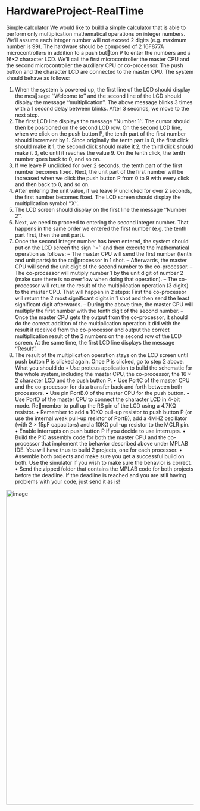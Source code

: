 # HardwareProject-RealTime
Simple calculator
We would like to build a simple calculator that is able to perform only multiplication
mathematical operations on integer numbers. We’ll assume each integer number will not
exceed 2 digits (e.g. maximum number is 99).
The hardware should be composed of 2 16F877A microcontrollers in addition to a push button P to enter the numbers and a 16×2 character LCD. We’ll call the first microcontroller
the master CPU and the second microcontroller the auxiliary CPU or co-processor. The
push button and the character LCD are connected to the master CPU.
The system should behave as follows:
1. When the system is powered up, the first line of the LCD should display the message ‘‘Welcome to’’ and the second line of the LCD should display the message
‘‘multiplication’’.
The above message blinks 3 times with a 1 second delay between blinks. After 3
seconds, we move to the next step.
2. The first LCD line displays the message ‘‘Number 1’’. The cursor should then be
positioned on the second LCD row. On the second LCD line, when we click on the
push button P, the tenth part of the first number should increment by 1. Since
originally the tenth part is 0, the first click should make it 1, the second click should
make it 2, the third click should make it 3, etc until it reaches the value 9. On the
tenth click, the tenth number goes back to 0, and so on.
3. If we leave P unclicked for over 2 seconds, the tenth part of the first number becomes
fixed. Next, the unit part of the first number will be increased when we click the
push button P from 0 to 9 with every click and then back to 0, and so on.
4. After entering the unit value, if we leave P unclicked for over 2 seconds, the first
number becomes fixed. The LCD screen should display the multiplication symbol
‘‘X’’.
5. The LCD screen should display on the first line the message ‘‘Number 2’’.
6. Next, we need to proceed to entering the second integer number. That happens in
the same order we entered the first number (e.g. the tenth part first, then the unit
part).
7. Once the second integer number has been entered, the system should put on the
LCD screen the sign ‘‘=’’ and then execute the mathematical operation as follows:
– The master CPU will send the first number (tenth and unit parts) to the coprocessor in 1 shot.
– Afterwards, the master CPU will send the unit digit of the second number to
the co-processor.
– The co-processor will mutiply number 1 by the unit digit of number 2 (make
sure there is no overflow when doing that operation).
– The co-processor will return the result of the multiplication operation (3 digits)
to the master CPU. That will happen in 2 steps: First the co-processor will
return the 2 most significant digits in 1 shot and then send the least significant
digit afterwards.
– During the above time, the master CPU will multiply the first number with the
tenth digit of the second number.
– Once the master CPU gets the output from the co-processor, it should do
the correct addition of the multiplication operation it did with the result it
received from the co-processor and output the correct multiplication result of
the 2 numbers on the second row of the LCD screen. At the same time, the
first LCD line displays the message ‘‘Result’’.
8. The result of the multiplication operation stays on the LCD screen until push button
P is clicked again. Once P is clicked, go to step 2 above.
What you should do
• Use proteus application to build the schematic for the whole system, including the
master CPU, the co-processor, the 16 × 2 character LCD and the push button P.
• Use PortC of the master CPU and the co-processor for data transfer back and forth
between both processors.
• Use pin PortB.0 of the master CPU for the push button.
• Use PortD of the master CPU to connect the character LCD in 4-bit mode. Remember to pull up the RS pin of the LCD using a 4.7KΩ resistor.
• Remember to add a 10KΩ pull-up resistor to push button P (or use the internal
weak pull-up resistor of PortB), add a 4MHZ oscillator (with 2 × 15pF capacitors)
and a 10KΩ pull-up resistor to the MCLR pin.
• Enable interrupts on push button P if you decide to use interrupts.
• Build the PIC assembly code for both the master CPU and the co-processor that
implement the behavior described above under MPLAB IDE. You will have thus to
build 2 projects, one for each processor.
• Assemble both projects and make sure you get a successful build on both. Use the
simulator if you wish to make sure the behavior is correct.
• Send the zipped folder that contains the MPLAB code for both projects before the
deadline. If the deadline is reached and you are still having problems with your code,
just send it as is!
<img width="847" alt="image" src="https://github.com/Nsralla/HardwareProject-RealTime/assets/122102030/086d25b4-988c-4915-8c25-bf2ca85e17f2">

